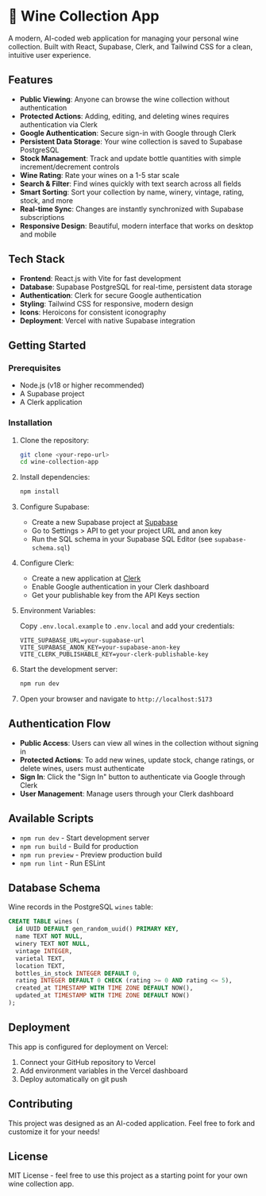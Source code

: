 # 🍷 Wine Collection App

A modern, AI-coded web application for managing your personal wine collection. Built with React, Supabase, Clerk, and Tailwind CSS for a clean, intuitive user experience.

## Features

-   **Public Viewing**: Anyone can browse the wine collection without authentication
-   **Protected Actions**: Adding, editing, and deleting wines requires authentication via Clerk
-   **Google Authentication**: Secure sign-in with Google through Clerk
-   **Persistent Data Storage**: Your wine collection is saved to Supabase PostgreSQL
-   **Stock Management**: Track and update bottle quantities with simple increment/decrement controls
-   **Wine Rating**: Rate your wines on a 1-5 star scale
-   **Search & Filter**: Find wines quickly with text search across all fields
-   **Smart Sorting**: Sort your collection by name, winery, vintage, rating, stock, and more
-   **Real-time Sync**: Changes are instantly synchronized with Supabase subscriptions
-   **Responsive Design**: Beautiful, modern interface that works on desktop and mobile

## Tech Stack

-   **Frontend**: React.js with Vite for fast development
-   **Database**: Supabase PostgreSQL for real-time, persistent data storage
-   **Authentication**: Clerk for secure Google authentication
-   **Styling**: Tailwind CSS for responsive, modern design
-   **Icons**: Heroicons for consistent iconography
-   **Deployment**: Vercel with native Supabase integration

## Getting Started

### Prerequisites

-   Node.js (v18 or higher recommended)
-   A Supabase project
-   A Clerk application

### Installation

1. Clone the repository:

    ```bash
    git clone <your-repo-url>
    cd wine-collection-app
    ```

2. Install dependencies:

    ```bash
    npm install
    ```

3. Configure Supabase:

    - Create a new Supabase project at [Supabase](https://supabase.com)
    - Go to Settings > API to get your project URL and anon key
    - Run the SQL schema in your Supabase SQL Editor (see `supabase-schema.sql`)

4. Configure Clerk:

    - Create a new application at [Clerk](https://clerk.com)
    - Enable Google authentication in your Clerk dashboard
    - Get your publishable key from the API Keys section

5. Environment Variables:

    Copy `.env.local.example` to `.env.local` and add your credentials:

    ```env
    VITE_SUPABASE_URL=your-supabase-url
    VITE_SUPABASE_ANON_KEY=your-supabase-anon-key
    VITE_CLERK_PUBLISHABLE_KEY=your-clerk-publishable-key
    ```

6. Start the development server:

    ```bash
    npm run dev
    ```

7. Open your browser and navigate to `http://localhost:5173`

## Authentication Flow

-   **Public Access**: Users can view all wines in the collection without signing in
-   **Protected Actions**: To add new wines, update stock, change ratings, or delete wines, users must authenticate
-   **Sign In**: Click the "Sign In" button to authenticate via Google through Clerk
-   **User Management**: Manage users through your Clerk dashboard

## Available Scripts

-   `npm run dev` - Start development server
-   `npm run build` - Build for production
-   `npm run preview` - Preview production build
-   `npm run lint` - Run ESLint

## Database Schema

Wine records in the PostgreSQL `wines` table:

```sql
CREATE TABLE wines (
  id UUID DEFAULT gen_random_uuid() PRIMARY KEY,
  name TEXT NOT NULL,
  winery TEXT NOT NULL,
  vintage INTEGER,
  varietal TEXT,
  location TEXT,
  bottles_in_stock INTEGER DEFAULT 0,
  rating INTEGER DEFAULT 0 CHECK (rating >= 0 AND rating <= 5),
  created_at TIMESTAMP WITH TIME ZONE DEFAULT NOW(),
  updated_at TIMESTAMP WITH TIME ZONE DEFAULT NOW()
);
```

## Deployment

This app is configured for deployment on Vercel:

1. Connect your GitHub repository to Vercel
2. Add environment variables in the Vercel dashboard
3. Deploy automatically on git push

## Contributing

This project was designed as an AI-coded application. Feel free to fork and customize it for your needs!

## License

MIT License - feel free to use this project as a starting point for your own wine collection app.
